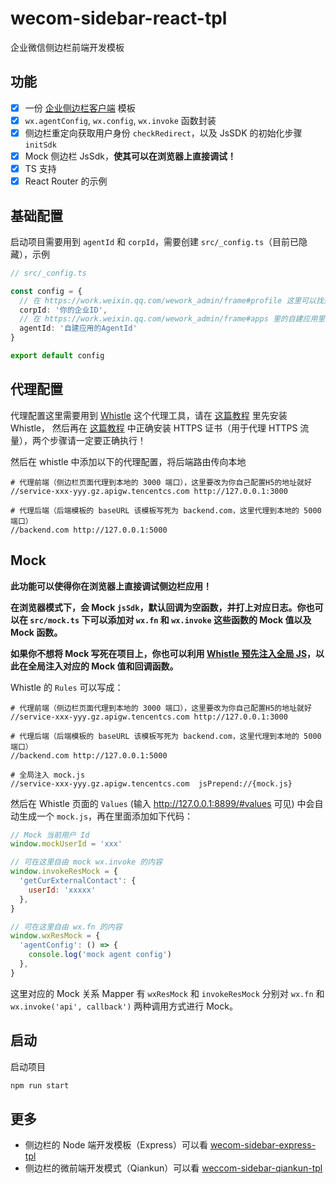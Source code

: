 # wecom-sidebar-react-tpl

企业微信侧边栏前端开发模板

## 功能

- [x] 一份 [企业侧边栏客户端](https://open.work.weixin.qq.com/api/doc/90001/90144/90545) 模板
- [x] `wx.agentConfig`, `wx.config`, `wx.invoke` 函数封装
- [x] 侧边栏重定向获取用户身份 `checkRedirect`，以及 JsSDK 的初始化步骤 `initSdk`
- [x] Mock 侧边栏 JsSdk，**使其可以在浏览器上直接调试！**
- [X] TS 支持
- [x] React Router 的示例

## 基础配置

启动项目需要用到 `agentId` 和 `corpId`，需要创建 `src/_config.ts`（目前已隐藏），示例

```ts
// src/_config.ts

const config = {
  // 在 https://work.weixin.qq.com/wework_admin/frame#profile 这里可以找到
  corpId: '你的企业ID',
  // 在 https://work.weixin.qq.com/wework_admin/frame#apps 里的自建应用里可以找到
  agentId: '自建应用的AgentId'
}

export default config
```

## 代理配置

代理配置这里需要用到 [Whistle](https://wproxy.org/whistle/) 这个代理工具，请在 [这篇教程](https://wproxy.org/whistle/install.html) 里先安装 Whistle，
然后再在 [这篇教程](http://wproxy.org/whistle/webui/https.html) 中正确安装 HTTPS 证书（用于代理 HTTPS 流量），两个步骤请一定要正确执行！

然后在 whistle 中添加以下的代理配置，将后端路由传向本地

```
# 代理前端（侧边栏页面代理到本地的 3000 端口），这里要改为你自己配置H5的地址就好
//service-xxx-yyy.gz.apigw.tencentcs.com http://127.0.0.1:3000

# 代理后端（后端模板的 baseURL 该模板写死为 backend.com，这里代理到本地的 5000 端口）
//backend.com http://127.0.0.1:5000
```

## Mock

**此功能可以使得你在浏览器上直接调试侧边栏应用！**

**在浏览器模式下，会 Mock `jsSdk`，默认回调为空函数，并打上对应日志。你也可以在 `src/mock.ts` 下可以添加对 `wx.fn` 和 `wx.invoke` 这些函数的 Mock 值以及 Mock 函数。**

**如果你不想将 Mock 写死在项目上，你也可以利用 [Whistle 预先注入全局 JS](https://wproxy.org/whistle/rules/jsPrepend.html)，以此在全局注入对应的 Mock 值和回调函数。**

Whistle 的 `Rules` 可以写成：

```
# 代理前端（侧边栏页面代理到本地的 3000 端口），这里要改为你自己配置H5的地址就好
//service-xxx-yyy.gz.apigw.tencentcs.com http://127.0.0.1:3000

# 代理后端（后端模板的 baseURL 该模板写死为 backend.com，这里代理到本地的 5000 端口）
//backend.com http://127.0.0.1:5000

# 全局注入 mock.js
//service-xxx-yyy.gz.apigw.tencentcs.com  jsPrepend://{mock.js}
```

然后在 Whistle 页面的 `Values` (输入 http://127.0.0.1:8899/#values 可见) 中会自动生成一个 `mock.js`，再在里面添加如下代码：

```js
// Mock 当前用户 Id
window.mockUserId = 'xxx'

// 可在这里自由 mock wx.invoke 的内容
window.invokeResMock = {
  'getCurExternalContact': {
    userId: 'xxxxx'
  },
}

// 可在这里自由 wx.fn 的内容
window.wxResMock = {
  'agentConfig': () => {
    console.log('mock agent config')
  },
}
```

这里对应的 Mock 关系 Mapper 有 `wxResMock` 和 `invokeResMock` 分别对 `wx.fn` 和 `wx.invoke('api', callback')` 两种调用方式进行 Mock。

## 启动

启动项目

```bash
npm run start
```

## 更多

* 侧边栏的 Node 端开发模板（Express）可以看 [wecom-sidebar-express-tpl](https://github.com/wecom-sidebar/wecom-sidebar-express-tpl)
* 侧边栏的微前端开发模式（Qiankun）可以看 [weccom-sidebar-qiankun-tpl](https://github.com/wecom-sidebar/wecom-sidebar-qiankun-tpl)
